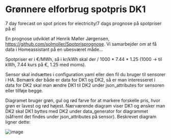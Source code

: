 # Grønnere elforbrug spotpris DK1
7 day forecast on spot prices for electricity/7 dags prognose på spotpriser på el

En prognose udviklet af Henrik Møller Jørgensen, https://github.com/solmoller/Spotprisprognose. Vi samarbejder om at få data i Homeassistant på en ubesværet måde...

Spotpriser er i €/MWh, så i kr/kWh skal der / 1000 * 7.44 * 1.25 (1000 -> til kWh, 7.44 kurs på €, 1.25 med moms).

Sensor skal indsættes i configuration.yaml eller den fil du bruger til sensorer i HA.
Bemærk der både er data for DK1 og DK2, så er man interesseret i data for DK2 skal man ændre DK1 til DK2 under json_attributes for sensoren eller tilføje begge.

Diagramet bruger grøn, gul og rød farve for at markere forskelle pris, hvor grøn er lavest og rød højest. Nærværende diagram viser DK1 og ønsker man DK2 skal DK1 byttes med DK2 under data_generator for diagrammet (såfremt det findes under json_attributes på sensor).
Beskrevet diagram ligner dette:

![image](https://user-images.githubusercontent.com/103023823/183561276-8a567a09-59d7-4817-9c88-9c9f3ae99605.png)
